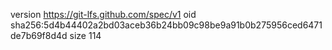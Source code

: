 version https://git-lfs.github.com/spec/v1
oid sha256:5d4b44402a2bd03aceb36b24bb09c98be9a91b0b275956ced6471de7b69f8d4d
size 114
